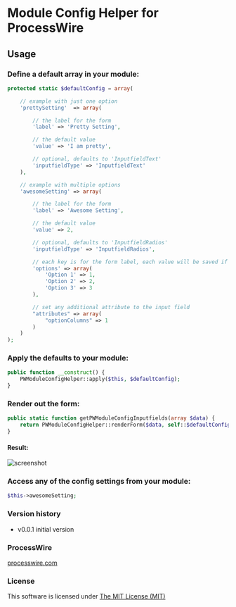 # Module Config Helper for ProcessWire

## Usage

### Define a default array in your module:

```php
protected static $defaultConfig = array(

    // example with just one option
    'prettySetting'  => array(

        // the label for the form
        'label' => 'Pretty Setting',

        // the default value
        'value' => 'I am pretty',

        // optional, defaults to 'InputfieldText'
        'inputfieldType' => 'InputfieldText'
    ),

    // example with multiple options
    'awesomeSetting' => array(

        // the label for the form
        'label' => 'Awesome Setting',

        // the default value
        'value' => 2,

        // optional, defaults to 'InputfieldRadios'
        'inputfieldType' => 'InputfieldRadios',

        // each key is for the form label, each value will be saved if selected
        'options' => array(
            'Option 1' => 1,
            'Option 2' => 2,
            'Option 3' => 3
        ),

        // set any additional attribute to the input field
        "attributes" => array(
            "optionColumns" => 1
        )
    )
);
```

### Apply the defaults to your module:

```php
public function __construct() {
    PWModuleConfigHelper::apply($this, $defaultConfig);
}
```

### Render out the form:

```php
public static function getPWModuleConfigInputfields(array $data) {
    return PWModuleConfigHelper::renderForm($data, self::$defaultConfig);
}
```

#### Result:

![screenshot](http://i.imgur.com/gaxRce8.png)



### Access any of the config settings from your module:

```php
$this->awesomeSetting;
```

### Version history

* v0.0.1 initial version

### ProcessWire

[processwire.com](http://processwire.com)

### License

This software is licensed under [The MIT License (MIT)](http://opensource.org/licenses/MIT)
